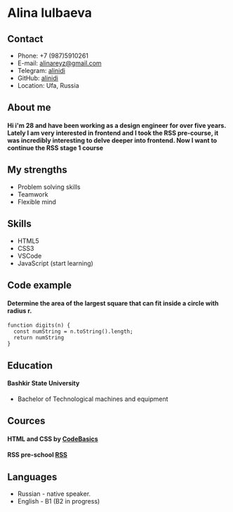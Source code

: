 # Alina Iulbaeva

## Contact

+ Phone: +7 (987)5910261
+ E-mail: alinareyz@gmail.com
+ Telegram: [alinidi](https://t.me/alinidi)
+ GitHub: [alinidi](https://github.com/alinidi)
+ Location: Ufa, Russia

## About me

#### Hi i'm 28 and have been working as a design engineer for over five years. Lately I am very interested in frontend and I took the RSS pre-course, it was incredibly interesting to delve deeper into frontend. Now I want to continue the RSS stage 1 course 


## My strengths
+ Problem solving skills
+ Teamwork
+ Flexible mind

## Skills

+ HTML5
+ CSS3
+ VSCode
+ JavaScript (start learning)

## Code example

#### Determine the area of the largest square that can fit inside a circle with radius r.

```
function digits(n) {
  const numString = n.toString().length;
  return numString
}
```

## Education 

#### Bashkir State University
+ Bachelor of Technological machines and equipment

## Cources

#### HTML and CSS by [CodeBasics](https://code-basics.com/ru)
#### RSS pre-school [RSS](https://rs.school/courses/javascript-ru)

## Languages

+ Russian - native speaker.
+ English - B1 (B2 in progress)
